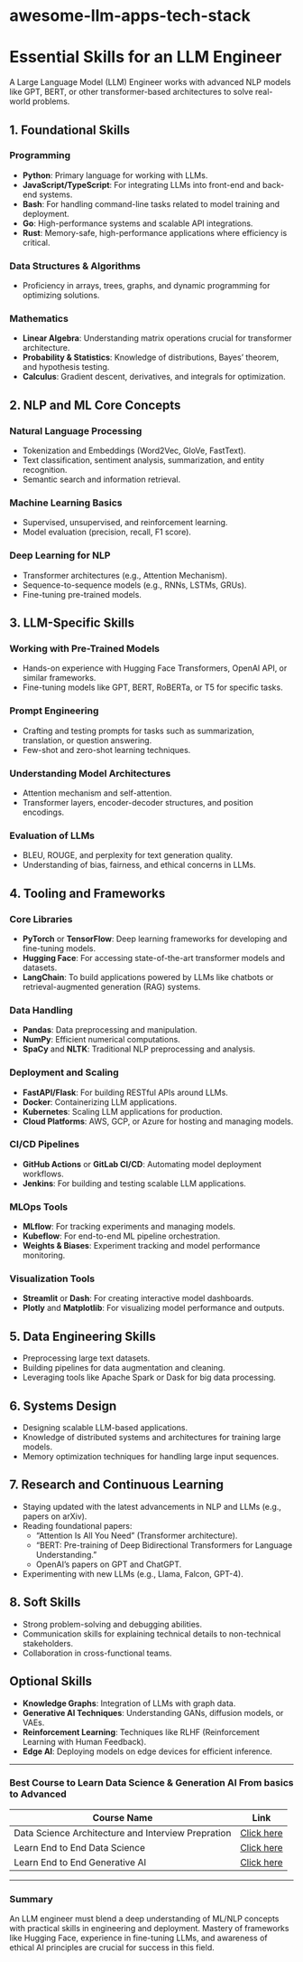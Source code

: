 # awesome-llm-apps-tech-stack

# Essential Skills for an LLM Engineer  

A Large Language Model (LLM) Engineer works with advanced NLP models like GPT, BERT, or other transformer-based architectures to solve real-world problems.  

## 1. Foundational Skills  

### Programming  
- **Python**: Primary language for working with LLMs.  
- **JavaScript/TypeScript**: For integrating LLMs into front-end and back-end systems.  
- **Bash**: For handling command-line tasks related to model training and deployment.  
- **Go**: High-performance systems and scalable API integrations.  
- **Rust**: Memory-safe, high-performance applications where efficiency is critical.  

### Data Structures & Algorithms  
- Proficiency in arrays, trees, graphs, and dynamic programming for optimizing solutions.  

### Mathematics  
- **Linear Algebra**: Understanding matrix operations crucial for transformer architecture.  
- **Probability & Statistics**: Knowledge of distributions, Bayes’ theorem, and hypothesis testing.  
- **Calculus**: Gradient descent, derivatives, and integrals for optimization.  

## 2. NLP and ML Core Concepts  

### Natural Language Processing  
- Tokenization and Embeddings (Word2Vec, GloVe, FastText).  
- Text classification, sentiment analysis, summarization, and entity recognition.  
- Semantic search and information retrieval.  

### Machine Learning Basics  
- Supervised, unsupervised, and reinforcement learning.  
- Model evaluation (precision, recall, F1 score).  

### Deep Learning for NLP  
- Transformer architectures (e.g., Attention Mechanism).  
- Sequence-to-sequence models (e.g., RNNs, LSTMs, GRUs).  
- Fine-tuning pre-trained models.  

## 3. LLM-Specific Skills  

### Working with Pre-Trained Models  
- Hands-on experience with Hugging Face Transformers, OpenAI API, or similar frameworks.  
- Fine-tuning models like GPT, BERT, RoBERTa, or T5 for specific tasks.  

### Prompt Engineering  
- Crafting and testing prompts for tasks such as summarization, translation, or question answering.  
- Few-shot and zero-shot learning techniques.  

### Understanding Model Architectures  
- Attention mechanism and self-attention.  
- Transformer layers, encoder-decoder structures, and position encodings.  

### Evaluation of LLMs  
- BLEU, ROUGE, and perplexity for text generation quality.  
- Understanding of bias, fairness, and ethical concerns in LLMs.  

## 4. Tooling and Frameworks  

### Core Libraries  
- **PyTorch** or **TensorFlow**: Deep learning frameworks for developing and fine-tuning models.  
- **Hugging Face**: For accessing state-of-the-art transformer models and datasets.  
- **LangChain**: To build applications powered by LLMs like chatbots or retrieval-augmented generation (RAG) systems.  

### Data Handling  
- **Pandas**: Data preprocessing and manipulation.  
- **NumPy**: Efficient numerical computations.  
- **SpaCy** and **NLTK**: Traditional NLP preprocessing and analysis.  

### Deployment and Scaling  
- **FastAPI/Flask**: For building RESTful APIs around LLMs.  
- **Docker**: Containerizing LLM applications.  
- **Kubernetes**: Scaling LLM applications for production.  
- **Cloud Platforms**: AWS, GCP, or Azure for hosting and managing models.  

### CI/CD Pipelines  
- **GitHub Actions** or **GitLab CI/CD**: Automating model deployment workflows.  
- **Jenkins**: For building and testing scalable LLM applications.  

### MLOps Tools  
- **MLflow**: For tracking experiments and managing models.  
- **Kubeflow**: For end-to-end ML pipeline orchestration.  
- **Weights & Biases**: Experiment tracking and model performance monitoring.  

### Visualization Tools  
- **Streamlit** or **Dash**: For creating interactive model dashboards.  
- **Plotly** and **Matplotlib**: For visualizing model performance and outputs.  

## 5. Data Engineering Skills  
- Preprocessing large text datasets.  
- Building pipelines for data augmentation and cleaning.  
- Leveraging tools like Apache Spark or Dask for big data processing.  

## 6. Systems Design  
- Designing scalable LLM-based applications.  
- Knowledge of distributed systems and architectures for training large models.  
- Memory optimization techniques for handling large input sequences.  

## 7. Research and Continuous Learning  
- Staying updated with the latest advancements in NLP and LLMs (e.g., papers on arXiv).  
- Reading foundational papers:  
  - “Attention Is All You Need” (Transformer architecture).  
  - “BERT: Pre-training of Deep Bidirectional Transformers for Language Understanding.”  
  - OpenAI’s papers on GPT and ChatGPT.  
- Experimenting with new LLMs (e.g., Llama, Falcon, GPT-4).  

## 8. Soft Skills  
- Strong problem-solving and debugging abilities.  
- Communication skills for explaining technical details to non-technical stakeholders.  
- Collaboration in cross-functional teams.  

## Optional Skills  
- **Knowledge Graphs**: Integration of LLMs with graph data.  
- **Generative AI Techniques**: Understanding GANs, diffusion models, or VAEs.  
- **Reinforcement Learning**: Techniques like RLHF (Reinforcement Learning with Human Feedback).  
- **Edge AI**: Deploying models on edge devices for efficient inference.  

---
### Best Course to Learn Data Science & Generation AI From basics to Advanced

| Course Name | Link | 
|-|-|
|Data Science Architecture and Interview Prepration|[Click here](https://euron.one/course/data-science-architecture-and-interview-bootcamp?ref=7C9EDDAA)|-|
|Learn End to End Data Science|[Click here](https://euron.one/course/full-stack-data-science?ref=7C9EDDAA)|-|
|Learn End to End Generative AI|[Click here](https://euron.one/course/generative-ai-masters?ref=7C9EDDAA)|-|

---

### Summary  
An LLM engineer must blend a deep understanding of ML/NLP concepts with practical skills in engineering and deployment. Mastery of frameworks like Hugging Face, experience in fine-tuning LLMs, and awareness of ethical AI principles are crucial for success in this field.  
